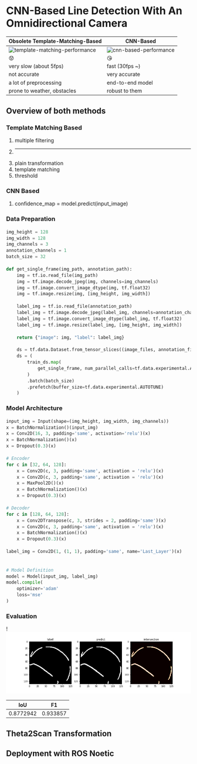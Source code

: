 # CNN-Based Line Detection With An Omnidirectional Camera 

| Obsolete Template-Matching-Based | CNN-Based |
| -------------------------------- | --------- |
| ![template-matching-performance](data/gifs/template_matching_based.gif) | ![cnn-based-performance](data/gifs/cnn_based.gif) |
| 😟  | 😘 |
| very slow (about 5fps) | fast (30fps ~) |
| not accurate | very accurate |
| a lot of preprocessing | end-to-end model |
| prone to weather, obstacles | robust to them |


## Overview of both methods

### Template Matching Based

1. multiple filtering
2. ---
3. plain transformation
4. template matching
5. threshold

### CNN Based

1. confidence_map = model.predict(input_image)


### Data Preparation
```python
img_height = 128
img_width = 128
img_channels = 3
annotation_channels = 1
batch_size = 32

def get_single_frame(img_path, annotation_path):
    img = tf.io.read_file(img_path)
    img = tf.image.decode_jpeg(img, channels=img_channels)
    img = tf.image.convert_image_dtype(img, tf.float32)
    img = tf.image.resize(img, [img_height, img_width])

    label_img = tf.io.read_file(annotation_path)
    label_img = tf.image.decode_jpeg(label_img, channels=annotation_channels)
    label_img = tf.image.convert_image_dtype(label_img, tf.float32)
    label_img = tf.image.resize(label_img, [img_height, img_width])

    return {"image": img, "label": label_img} 

    ds = tf.data.Dataset.from_tensor_slices((image_files, annotation_files))
    ds = (
        train_ds.map(
            get_single_frame, num_parallel_calls=tf.data.experimental.AUTOTUNE
        )
        .batch(batch_size)
        .prefetch(buffer_size=tf.data.experimental.AUTOTUNE)
    )
```

### Model Architecture
```python
input_img = Input(shape=(img_height, img_width, img_channels))
x = BatchNormalization()(input_img)
x = Conv2D(16, 3, padding='same', activation='relu')(x)
x = BatchNormalization()(x)
x = Dropout(0.3)(x)

# Encoder
for c in [32, 64, 128]:
    x = Conv2D(c, 3, padding='same', activation = 'relu')(x)
    x = Conv2D(c, 3, padding='same', activation = 'relu')(x)
    x = MaxPool2D()(x)
    x = BatchNormalization()(x)
    x = Dropout(0.3)(x)

# Decoder
for c in [128, 64, 128]:
    x = Conv2DTranspose(c, 3, strides = 2, padding='same')(x)
    x = Conv2D(c, 3, padding='same', activation = 'relu')(x)
    x = BatchNormalization()(x)
    x = Dropout(0.3)(x)

label_img = Conv2D(1, (1, 1), padding='same', name='Last_Layer')(x)


# Model Definition
model = Model(input_img, label_img)
model.compile(
    optimizer='adam'
    loss='mse'
)
```

### Evaluation 

!![IoU](data/misc/evaluation_1.jpg)

| IoU | F1 |
| --- | --- |
| 0.8772942 | 0.933857 |

## Theta2Scan Transformation

## Deployment with ROS Noetic
